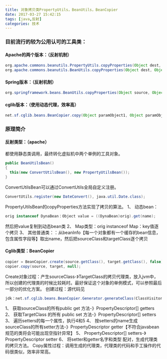```yaml
---
title: 对象拷贝类PropertyUtils，BeanUtils，BeanCopier
date: 2017-03-27 15:42:15
tags: [java,反射]
categories: 技术
---
```

### 目前流行的较为公用认可的工具类：

#### Apache的两个版本：（反射机制）
```java
org.apache.commons.beanutils.PropertyUtils.copyProperties(Object dest, Object orig)
org.apache.commons.beanutils.BeanUtils.copyProperties(Object dest, Object orig)
```
#### Spring版本：（反射机制）
```java
org.springframework.beans.BeanUtils.copyProperties(Object source, Object target, Class editable, String[] ignoreProperties)
```
#### cglib版本：（使用动态代理，效率高）
```java
net.sf.cglib.beans.BeanCopier.copy(Object paramObject1, Object paramObject2, Converter paramConverter)
```
### 原理简介

#### 反射类型：（apache）

都使用静态类调用，最终转化虚拟机中两个单例的工具对象。
```java
public BeanUtilsBean()
{
  this(new ConvertUtilsBean(), new PropertyUtilsBean());
}
```
ConvertUtilsBean可以通过ConvertUtils全局自定义注册。
```java
ConvertUtils.register(new DateConvert(), java.util.Date.class);
```
PropertyUtilsBean的copyProperties方法实现了拷贝的算法。
1、  动态bean：
```java
orig instanceof DynaBean：Object value = ((DynaBean)orig).get(name);
```
然后把value复制到动态bean类
2、  Map类型：orig instanceof Map：key值逐个拷贝
3、  其他普通类：：从beanInfo【每一个对象都有一个缓存的bean信息，包含属性字段等】取出name，然后把sourceClass和targetClass逐个拷贝
#### Cglib类型：BeanCopier
```java
copier = BeanCopier.create(source.getClass(), target.getClass(), false);
copier.copy(source, target, null);
```
Create对象过程：产生sourceClass-》TargetClass的拷贝代理类，放入jvm中，所以创建的代理类的时候比较耗时。最好保证这个对象的单例模式，可以参照最后一部分的优化方案。
创建过程：源代码见
```java
jdk：net.sf.cglib.beans.BeanCopier.Generator.generateClass(ClassVisitor)
```
1、  获取sourceClass的所有public get 方法-》PropertyDescriptor[] getters
2、  获取TargetClass 的所有 public set 方法-》PropertyDescriptor[] setters
3、  遍历setters的每一个属性，执行4和5
4、  按setters的name生成sourceClass的所有setter方法-》PropertyDescriptor getter【不符合javabean规范的类将会可能出现空指针异常】
5、  PropertyDescriptor[] setters-》PropertyDescriptor setter
6、  将setter和getter名字和类型 配对，生成代理类的拷贝方法。
Copy属性过程：调用生成的代理类，代理类的代码和手工操作的代码很类似，效率非常高。
